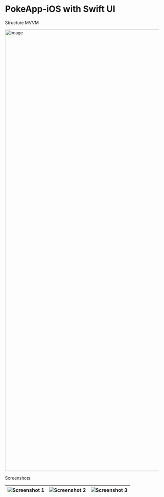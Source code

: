 # PokeApp-iOS with Swift UI

Structure MVVM

<img width="1440" alt="image" src="https://github.com/AbdielMg007/PokeApp-iOS/assets/55472678/f83666e6-06d0-4bcf-94ac-d348d5a7366e">

Screenshots

| ![Screenshot 1](https://github.com/AbdielMg007/PokeApp-iOS/assets/55472678/fd6ab8a5-3c11-4b5b-b6e8-0921dd08fd73) | ![Screenshot 2](https://github.com/AbdielMg007/PokeApp-iOS/assets/55472678/11a504e3-b0a1-4030-a1b5-b95ffc759180) | ![Screenshot 3](https://github.com/AbdielMg007/PokeApp-iOS/assets/55472678/3df328ff-dc6b-48af-a249-1edd826bfccc) |
| --- | --- | --- |

